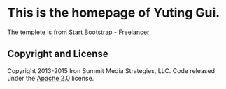 # This is the homepage of Yuting Gui.
The templete is from [Start Bootstrap](http://startbootstrap.com/) - [Freelancer](http://startbootstrap.com/template-overviews/freelancer/)


## Copyright and License

Copyright 2013-2015 Iron Summit Media Strategies, LLC. Code released under the [Apache 2.0](https://github.com/IronSummitMedia/startbootstrap-freelancer/blob/gh-pages/LICENSE) license.
